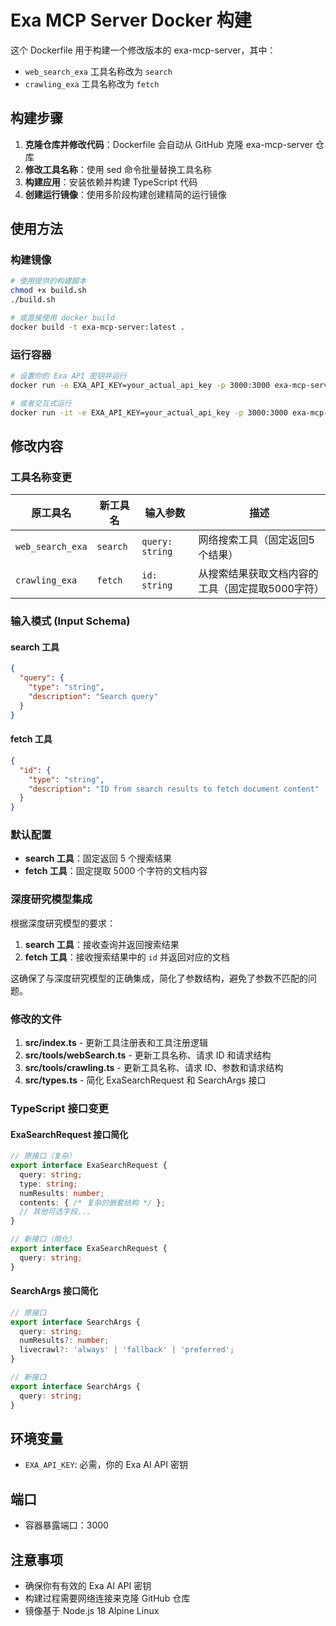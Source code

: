 # Exa MCP Server Docker 构建

这个 Dockerfile 用于构建一个修改版本的 exa-mcp-server，其中：

- `web_search_exa` 工具名称改为 `search`
- `crawling_exa` 工具名称改为 `fetch`

## 构建步骤

1. **克隆仓库并修改代码**：Dockerfile 会自动从 GitHub 克隆 exa-mcp-server 仓库
2. **修改工具名称**：使用 sed 命令批量替换工具名称
3. **构建应用**：安装依赖并构建 TypeScript 代码
4. **创建运行镜像**：使用多阶段构建创建精简的运行镜像

## 使用方法

### 构建镜像

```bash
# 使用提供的构建脚本
chmod +x build.sh
./build.sh

# 或直接使用 docker build
docker build -t exa-mcp-server:latest .
```

### 运行容器

```bash
# 设置你的 Exa API 密钥并运行
docker run -e EXA_API_KEY=your_actual_api_key -p 3000:3000 exa-mcp-server:latest

# 或者交互式运行
docker run -it -e EXA_API_KEY=your_actual_api_key -p 3000:3000 exa-mcp-server:latest
```

## 修改内容

### 工具名称变更

| 原工具名         | 新工具名 | 输入参数        | 描述                                             |
| ---------------- | -------- | --------------- | ------------------------------------------------ |
| `web_search_exa` | `search` | `query: string` | 网络搜索工具（固定返回5个结果）                  |
| `crawling_exa`   | `fetch`  | `id: string`    | 从搜索结果获取文档内容的工具（固定提取5000字符） |

### 输入模式 (Input Schema)

#### search 工具
```json
{
  "query": {
    "type": "string",
    "description": "Search query"
  }
}
```

#### fetch 工具  
```json
{
  "id": {
    "type": "string", 
    "description": "ID from search results to fetch document content"
  }
}
```

### 默认配置

- **search 工具**：固定返回 5 个搜索结果
- **fetch 工具**：固定提取 5000 个字符的文档内容

### 深度研究模型集成

根据深度研究模型的要求：
1. **search 工具**：接收查询并返回搜索结果
2. **fetch 工具**：接收搜索结果中的 `id` 并返回对应的文档

这确保了与深度研究模型的正确集成，简化了参数结构，避免了参数不匹配的问题。

### 修改的文件

1. **src/index.ts** - 更新工具注册表和工具注册逻辑
2. **src/tools/webSearch.ts** - 更新工具名称、请求 ID 和请求结构
3. **src/tools/crawling.ts** - 更新工具名称、请求 ID、参数和请求结构
4. **src/types.ts** - 简化 ExaSearchRequest 和 SearchArgs 接口

### TypeScript 接口变更

#### ExaSearchRequest 接口简化
```typescript
// 原接口（复杂）
export interface ExaSearchRequest {
  query: string;
  type: string;
  numResults: number;
  contents: { /* 复杂的嵌套结构 */ };
  // 其他可选字段...
}

// 新接口（简化）
export interface ExaSearchRequest {
  query: string;
}
```

#### SearchArgs 接口简化
```typescript
// 原接口
export interface SearchArgs {
  query: string;
  numResults?: number;
  livecrawl?: 'always' | 'fallback' | 'preferred';
}

// 新接口
export interface SearchArgs {
  query: string;
}
```

## 环境变量

- `EXA_API_KEY`: 必需，你的 Exa AI API 密钥

## 端口

- 容器暴露端口：3000

## 注意事项

- 确保你有有效的 Exa AI API 密钥
- 构建过程需要网络连接来克隆 GitHub 仓库
- 镜像基于 Node.js 18 Alpine Linux
